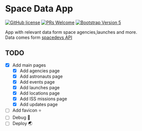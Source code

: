 # Space Data App
[![GitHub license](https://img.shields.io/github/license/Naereen/StrapDown.js.svg)](https://github.com/GabrielCrackPro/space-data-app/master/LICENSE)
[![PRs Welcome](https://img.shields.io/badge/PRs-welcome-brightgreen.svg?style=flat-square)](https://github.com/GabrielCrackPro/space-data-app/pulls)
[![Bootstrap Version 5](https://img.shields.io/badge/Bootstrap-5.0-blueviolet?style=flat-square&logo=bootstrap)](https://getbootstrap.com/docs/versions/)

App with relevant data form space agencies,launches and more. <br>
Data comes form <a href="https://thespacedevs.com/llapi" target="blank">spacedevs API</a>

## TODO
- [x] Add main pages
  - [x] Add agencies page
  - [x] Add astronauts page
  - [x] Add events page
  - [x] Add launches page
  - [x] Add locations page
  - [x] Add ISS missions page
  - [x] Add updates page
- [ ] Add favicon ⭐️
- [ ] Debug 🔧
- [ ] Deploy 🌏 
